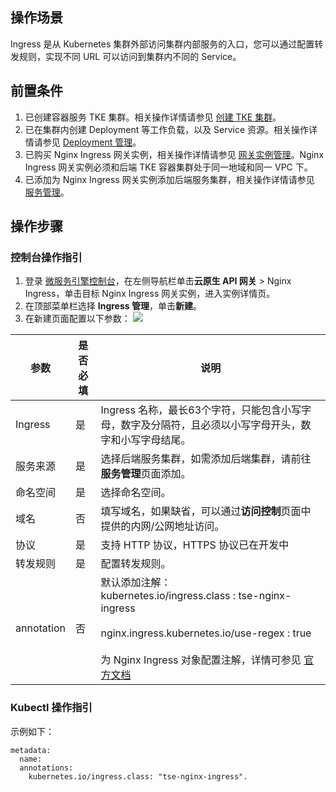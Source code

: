
## 操作场景

Ingress 是从 Kubernetes 集群外部访问集群内部服务的入口，您可以通过配置转发规则，实现不同 URL 可以访问到集群内不同的 Service。

## 前置条件

1. 已创建容器服务 TKE 集群。相关操作详情请参见 [创建 TKE 集群](https://cloud.tencent.com/document/product/457/54231)。
2. 已在集群内创建 Deployment 等工作负载，以及 Service 资源。相关操作详情请参见 [Deployment 管理](https://cloud.tencent.com/document/product/457/31705)。
3. 已购买 Nginx Ingress 网关实例，相关操作详情请参见 [网关实例管理](https://cloud.tencent.com/document/product/1364/79817)。Nginx Ingress 网关实例必须和后端 TKE 容器集群处于同一地域和同一 VPC 下。
4. 已添加为 Nginx Ingress 网关实例添加后端服务集群，相关操作详情请参见 [服务管理](https://cloud.tencent.com/document/product/1364/79929)。

## 操作步骤

### 控制台操作指引

1. 登录 [微服务引擎控制台](https://console.cloud.tencent.com/tse)，在左侧导航栏单击**云原生 API 网关** > Nginx Ingress，单击目标 Nginx Ingress 网关实例，进入实例详情页。
2. 在顶部菜单栏选择 **Ingress 管理**，单击**新建**。
3. 在新建页面配置以下参数：
![](https://qcloudimg.tencent-cloud.cn/raw/19bf7c0bcc200583183155a9707e3ce6.png)
<table>
<thead>
<tr>
<th>参数</th>
<th>是否必填</th>
<th>说明</th>
</tr>
</thead>
<tbody><tr>
<td>Ingress</td>
<td>是</td>
<td>Ingress 名称，最长63个字符，只能包含小写字母，数字及分隔符，且必须以小写字母开头，数字和小写字母结尾。</td>
</tr>
<tr>
<td>服务来源</td>
<td>是</td>
<td>选择后端服务集群，如需添加后端集群，请前往<b>服务管理</b>页面添加。</td>
</tr>
<tr>
<td>命名空间</td>
<td>是</td>
<td>选择命名空间。</td>
</tr>
<tr>
<td>域名</td>
<td>否</td>
<td>填写域名，如果缺省，可以通过<b>访问控制</b>页面中提供的内网/公网地址访问。</td>
</tr>
<tr>
<td>协议</td>
<td>是</td>
<td>支持 HTTP 协议，HTTPS 协议已在开发中</td>
</tr>
<tr>
<td>转发规则</td>
<td>是</td>
<td>配置转发规则。</td>
</tr>
<tr>
<td>annotation</td>
<td>否</td>
<td>默认添加注解：<br>kubernetes.io/ingress.class : tse-nginx-ingress<br><br>nginx.ingress.kubernetes.io/use-regex : true<br><br>为 Nginx Ingress 对象配置注解，详情可参见 <a href="https://github.com/kubernetes/ingress-nginx/blob/main/docs/user-guide/nginx-configuration/annotations.md">官方文档</a></td>
</tr>
</tbody></table>

### Kubectl 操作指引

示例如下：

```
metadata:
  name: 
  annotations:
    kubernetes.io/ingress.class: "tse-nginx-ingress". 
```
